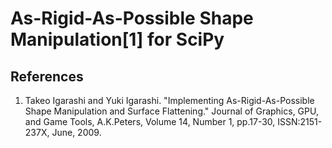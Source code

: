As-Rigid-As-Possible Shape Manipulation[1] for SciPy
==========

## References
1. Takeo Igarashi and Yuki Igarashi. "Implementing As-Rigid-As-Possible Shape Manipulation and Surface Flattening." Journal of Graphics, GPU, and Game Tools, A.K.Peters, Volume 14, Number 1, pp.17-30, ISSN:2151-237X, June, 2009.
